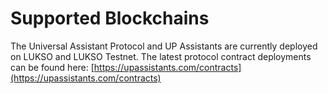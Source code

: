 # Supported Blockchains

The Universal Assistant Protocol and UP Assistants are currently deployed on LUKSO and LUKSO Testnet. The latest protocol contract deployments can be found here: [https://upassistants.com/contracts](https://upassistants.com/contracts)
